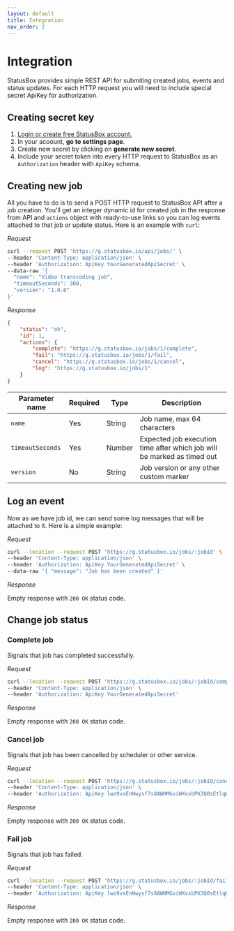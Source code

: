 ```yaml
---
layout: default
title: Integration
nav_order: 2
---
```


# Integration
StatusBox provides simple REST API for submiting created jobs, events and status updates. For each HTTP request you will need to include special secret ApiKey for authorization.

## Creating secret key
1. <a href="https://dash.statusbox.io/" target="_blank">Login or create free StatusBox account.</a>
2. In your acoount, **go to settings page**.
3. Create new secret by clicking on **generate new secret**.
4. Include your secret token into every HTTP request to StatusBox as an `Authorization` header with `ApiKey` schema.

## Creating new job
All you have to do is to send a POST HTTP request to StatusBox API after a job creation. You'll get an integer dynamic id for created job in the response from API 
and `actions` object with ready-to-use links so you can log events attached to that job or update status. Here is an example with `curl`:

*Request*
```bash
curl --request POST 'https://g.statusbox.io/api/jobs/' \
--header 'Content-Type: application/json' \
--header 'Authorization: ApiKey YourGeneratedApiSecret' \
--data-raw '{
  "name": "Video transcoding job", 
  "timeoutSeconds": 300, 
  "version": "1.0.0"
}'
```

*Response*
```json
{
    "status": "ok",
    "id": 1,
    "actions": {
        "complete": "https://g.statusbox.io/jobs/1/complete",
        "fail": "https://g.statusbox.io/jobs/1/fail",
        "cancel": "https://g.statusbox.io/jobs/1/cancel",
        "log": "https://g.statusbox.io/jobs/1"
    }
}
```

| Parameter name   | Required | Type   | Description                                                             |
|------------------|----------|--------|-------------------------------------------------------------------------|
| `name`           | Yes      | String | Job name, max 64 characters                                             |
| `timeoutSeconds` | Yes      | Number | Expected job execution time after which job will be marked as timed out |
| `version`        | No       | String | Job version or any other custom marker                                  |

## Log an event
Now as we have job id, we can send some log messages that will be attached to it. Here is a simple example: 

*Request*
```bash
curl --location --request POST 'https://g.statusbox.io/jobs/:jobId' \
--header 'Content-Type: application/json' \
--header 'Authorization: ApiKey YourGeneratedApiSecret' \
--data-raw '{ "message": "Job has been created" }'
```

*Response*

Empty response with `200 OK` status code.

## Change job status

### Complete job
Signals that job has completed successfully.

*Request*
```bash
curl --location --request POST 'https://g.statusbox.io/jobs/:jobId/complete' \
--header 'Content-Type: application/json' \
--header 'Authorization: ApiKey YourGeneratedApiSecret'
```

*Response*

Empty response with `200 OK` status code.

### Cancel job
Signals that job has been cancelled by scheduler or other service.

*Request*
```bash
curl --location --request POST 'https://g.statusbox.io/jobs/:jobId/cancel' \
--header 'Content-Type: application/json' \
--header 'Authorization: ApiKey lwo9vxEnNwysf7s8AWHMGviWXvxbPK3Q0sEtlqWwRYawfjd3r7NnD7iyaz1CVNrh'
```

*Response*

Empty response with `200 OK` status code.

### Fail job
Signals that job has failed.

*Request*
```bash
curl --location --request POST 'https://g.statusbox.io/jobs/:jobId/fail' \
--header 'Content-Type: application/json' \
--header 'Authorization: ApiKey lwo9vxEnNwysf7s8AWHMGviWXvxbPK3Q0sEtlqWwRYawfjd3r7NnD7iyaz1CVNrh'
```

*Response*

Empty response with `200 OK` status code.

